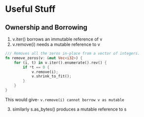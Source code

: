 # Useful Stuff

##  Ownership and Borrowing

1. v.iter() borrows an immutable reference of v
2. v.remove(i) needs a mutable reference to v

```rust
/// Removes all the zeros in-place from a vector of integers.
fn remove_zeros(v: &mut Vec<i32>) {
    for (i, t) in v.iter().enumerate().rev() {
        if *t == 0 {
            v.remove(i);
            v.shrink_to_fit();
        }
    }
}
```

This would give- `v.remove(i) cannot borrow v as mutable`

3. similarly s.as_bytes() produces a mutable reference to s

